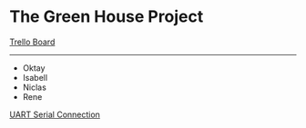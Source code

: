 # The Green House Project

[Trello Board](https://trello.com/b/E3ehaCf5/projeckt)


---
- Oktay
- Isabell
- Niclas
- Rene


[UART Serial Connection](https://roboticsbackend.com/raspberry-pi-arduino-serial-communication/#Serial_via_GPIOs)